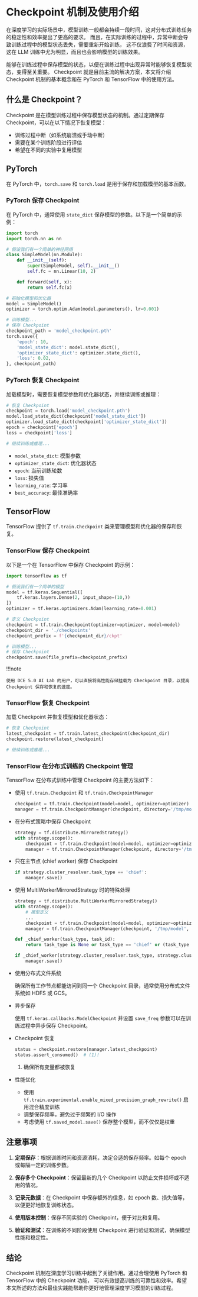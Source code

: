 # Checkpoint 机制及使用介绍

在深度学习的实际场景中，模型训练一般都会持续一段时间，这对分布式训练任务的稳定性和效率提出了更高的要求。
而且，在实际训练的过程中，异常中断会导致训练过程中的模型状态丢失，需要重新开始训练，
这不仅浪费了时间和资源，这在 LLM 训练中尤为明显，而且也会影响模型的训练效果。

能够在训练过程中保存模型的状态，以便在训练过程中出现异常时能够恢复模型状态，变得至关重要。
Checkpoint 就是目前主流的解决方案，本文将介绍 Checkpoint 机制的基本概念和在 PyTorch 和 TensorFlow 中的使用方法。

## 什么是 Checkpoint？

Checkpoint 是在模型训练过程中保存模型状态的机制。通过定期保存 Checkpoint，可以在以下情况下恢复模型：

- 训练过程中断（如系统崩溃或手动中断）
- 需要在某个训练阶段进行评估
- 希望在不同的实验中复用模型

## PyTorch

在 PyTorch 中，`torch.save` 和 `torch.load` 是用于保存和加载模型的基本函数。

### PyTorch 保存 Checkpoint

在 PyTorch 中，通常使用 `state_dict` 保存模型的参数。以下是一个简单的示例：

```python
import torch
import torch.nn as nn

# 假设我们有一个简单的神经网络
class SimpleModel(nn.Module):
    def __init__(self):
        super(SimpleModel, self).__init__()
        self.fc = nn.Linear(10, 2)

    def forward(self, x):
        return self.fc(x)

# 初始化模型和优化器
model = SimpleModel()
optimizer = torch.optim.Adam(model.parameters(), lr=0.001)

# 训练模型...
# 保存 Checkpoint
checkpoint_path = 'model_checkpoint.pth'
torch.save({
    'epoch': 10,
    'model_state_dict': model.state_dict(),
    'optimizer_state_dict': optimizer.state_dict(),
    'loss': 0.02,
}, checkpoint_path)
```

### PyTorch 恢复 Checkpoint

加载模型时，需要恢复模型参数和优化器状态，并继续训练或推理：

```python
# 恢复 Checkpoint
checkpoint = torch.load('model_checkpoint.pth')
model.load_state_dict(checkpoint['model_state_dict'])
optimizer.load_state_dict(checkpoint['optimizer_state_dict'])
epoch = checkpoint['epoch']
loss = checkpoint['loss']

# 继续训练或推理...
```

- `model_state_dict`: 模型参数
- `optimizer_state_dict`: 优化器状态
- `epoch`: 当前训练轮数
- `loss`: 损失值
- `learning_rate`: 学习率
- `best_accuracy`: 最佳准确率

## TensorFlow

TensorFlow 提供了 `tf.train.Checkpoint` 类来管理模型和优化器的保存和恢复。

### TensorFlow 保存 Checkpoint

以下是一个在 TensorFlow 中保存 Checkpoint 的示例：

```python
import tensorflow as tf

# 假设我们有一个简单的模型
model = tf.keras.Sequential([
    tf.keras.layers.Dense(2, input_shape=(10,))
])
optimizer = tf.keras.optimizers.Adam(learning_rate=0.001)

# 定义 Checkpoint
checkpoint = tf.train.Checkpoint(optimizer=optimizer, model=model)
checkpoint_dir = './checkpoints'
checkpoint_prefix = f'{checkpoint_dir}/ckpt'

# 训练模型...
# 保存 Checkpoint
checkpoint.save(file_prefix=checkpoint_prefix)
```

!!!note

    使用 DCE 5.0 AI Lab 的用户，可以直接将高性能存储挂载为 Checkpoint 目录，以提高 Checkpoint 保存和恢复的速度。

### TensorFlow 恢复 Checkpoint

加载 Checkpoint 并恢复模型和优化器状态：

```python
# 恢复 Checkpoint
latest_checkpoint = tf.train.latest_checkpoint(checkpoint_dir)
checkpoint.restore(latest_checkpoint)

# 继续训练或推理...
```

### TensorFlow 在分布式训练的 Checkpoint 管理

TensorFlow 在分布式训练中管理 Checkpoint 的主要方法如下：

- 使用 `tf.train.Checkpoint` 和 `tf.train.CheckpointManager`

    ```python
    checkpoint = tf.train.Checkpoint(model=model, optimizer=optimizer)
    manager = tf.train.CheckpointManager(checkpoint, directory='/tmp/model', max_to_keep=3)
    ```

- 在分布式策略中保存 Checkpoint

    ```python
    strategy = tf.distribute.MirroredStrategy()
    with strategy.scope():
        checkpoint = tf.train.Checkpoint(model=model, optimizer=optimizer)
        manager = tf.train.CheckpointManager(checkpoint, directory='/tmp/model', max_to_keep=3)
    ```

- 只在主节点 (chief worker) 保存 Checkpoint

    ```python
    if strategy.cluster_resolver.task_type == 'chief':
        manager.save()
    ```

- 使用 MultiWorkerMirroredStrategy 时的特殊处理

    ```python
    strategy = tf.distribute.MultiWorkerMirroredStrategy()
    with strategy.scope():
        # 模型定义
        ...
        checkpoint = tf.train.Checkpoint(model=model, optimizer=optimizer)
        manager = tf.train.CheckpointManager(checkpoint, '/tmp/model', max_to_keep=3)
    
    def _chief_worker(task_type, task_id):
        return task_type is None or task_type == 'chief' or (task_type == 'worker' and task_id == 0)
    
    if _chief_worker(strategy.cluster_resolver.task_type, strategy.cluster_resolver.task_id):
        manager.save()
    ```

- 使用分布式文件系统

    确保所有工作节点都能访问到同一个 Checkpoint 目录，通常使用分布式文件系统如 HDFS 或 GCS。

- 异步保存

    使用 `tf.keras.callbacks.ModelCheckpoint` 并设置 `save_freq` 参数可以在训练过程中异步保存 Checkpoint。

- Checkpoint 恢复

    ```python
    status = checkpoint.restore(manager.latest_checkpoint)
    status.assert_consumed()  # (1)!
    ```

    1. 确保所有变量都被恢复

- 性能优化

    - 使用 `tf.train.experimental.enable_mixed_precision_graph_rewrite()` 启用混合精度训练
    - 调整保存频率，避免过于频繁的 I/O 操作
    - 考虑使用 `tf.saved_model.save()` 保存整个模型，而不仅仅是权重

## 注意事项

1. **定期保存**：根据训练时间和资源消耗，决定合适的保存频率。如每个 epoch 或每隔一定的训练步数。

2. **保存多个 Checkpoint**：保留最新的几个 Checkpoint 以防止文件损坏或不适用的情况。

3. **记录元数据**：在 Checkpoint 中保存额外的信息，如 epoch 数、损失值等，以便更好地恢复训练状态。

4. **使用版本控制**：保存不同实验的 Checkpoint，便于对比和复用。

5. **验证和测试**：在训练的不同阶段使用 Checkpoint 进行验证和测试，确保模型性能和稳定性。

## 结论

Checkpoint 机制在深度学习训练中起到了关键作用。通过合理使用 PyTorch 和 TensorFlow 中的 Checkpoint 功能，
可以有效提高训练的可靠性和效率。希望本文所述的方法和最佳实践能帮助你更好地管理深度学习模型的训练过程。
